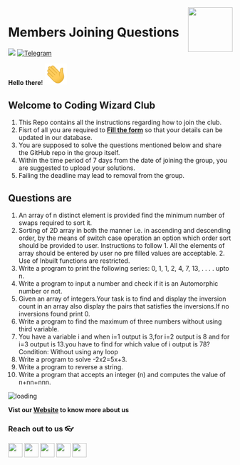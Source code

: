 <img src="https://media-exp1.licdn.com/dms/image/C4E03AQFDuHx-TrxMNg/profile-displayphoto-shrink_200_200/0/1614907425476?e=1627516800&v=beta&t=6j8PxnUIH5UvyKuhwCJ498EiPLUzgu_c_h-HHor8dVc" align="right" width="100" height="100"/>

<!-- <img src="https://www.pikpng.com/pngl/b/163-1630185_s-o-a-university-siksha-o-anusandhan-university.png" align="right" width="120" height="120"/> -->

# Members Joining Questions

[![](https://img.shields.io/badge/CWC-ITER-gray.svg?style=for-the-badge&colorB=0000f&logo=github)](https://elastic-bose-ed6583.netlify.app/)
[![Telegram](https://img.shields.io/badge/telegram-join-blue.svg?longCache=true&colorB=00ccff&style=for-the-badge&logo=telegram)](https://t.me/cwcincisive)

𝐇𝐞𝐥𝐥𝐨 𝐭𝐡𝐞𝐫𝐞! <img src="https://raw.githubusercontent.com/ABSphreak/ABSphreak/master/gifs/Hi.gif" width="50px">

## Welcome to Coding Wizard Club

<ol>
  <li>This Repo contains all the instructions regarding how to join the club.</li>
  <li>Fisrt of all you are required to <b><a href="http://soaurl.rf.gd/">Fill the form</a></b> so that your details can be updated in our database.</li>
  <li>You are supposed to solve the questions mentioned below and share the GitHub repo in the group itself.</li>
  <li>Within the time period of 7 days from the date of joining the group, you are suggested to upload your solutions.</li>
  <li>Failing the deadline may lead to removal from the group.</li>
</ol>

<h2>Questions are</h2>
<ol>
  <li>An array of n distinct element is provided find the minimum number of swaps required to sort it.</li>
  <li>Sorting of 2D array in both the manner i.e. in ascending and descending order, by the means of switch case operation an option which order sort should be provided to user.   Instructions to follow     1. All the elements of array should be entered by user no pre filled values are acceptable.   2. Use of Inbuilt functions are restricted.</li>
  <li>Write a program to print the following series:  0, 1, 1, 2, 4, 7, 13,  . . . . upto n.</li>
  <li> Write a program to input a number and check if it is an Automorphic number or not.</li>
  <li>Given an array of integers.Your task is to find  and display the inversion count in an array also display the pairs that satisfies the inversions.If no inversions found     print 0.</li>
  <li>Write a program to find the maximum of three numbers without using third variable.</li>
  <li> You have a variable i and when i=1 output is 3,for i=2 output is 8 and for i=3 output is 13.you have to find for which value of i output is 78?    Condition: Without        using any loop</li>
  <li>Write a program to solve -2x2=5x+3.</li>
  <li> Write a program to reverse a string.</li>
  <li>Write a program that accepts an integer (n) and computes the value of n+nn+nnn.</li>
</ol>

![loading](https://github.githubassets.com/images/spinners/octocat-spinner-64.gif)

<b>Vist our <a href="https://elastic-bose-ed6583.netlify.app/">Website</a> to know more about us</b>

### Reach out to us 👓
<a href="https://www.linkedin.com/in/coding-wizard-club/"><img src="https://i.ibb.co/Kx2GSrT/linkedin.png" width="32px" height="32px"></a>
<a href="https://github.com/CodingWizardITER"><img src="https://cdn.iconscout.com/icon/free/png-256/github-108-438008.png" width="32px" height="32px"></a>
<a href="https://t.me/cwcincisive"><img src="https://upload.wikimedia.org/wikipedia/commons/thumb/8/83/Telegram_2019_Logo.svg/512px-Telegram_2019_Logo.svg.png" width="32px" height="32px"></a>
<a href="https://www.instagram.com/iter.coding.wizards/"><img src="https://f0.pngfuel.com/png/605/658/black-and-white-instagram-logo-logo-black-and-white-instagram-logo-png-clip-art-thumbnail.png" width="32px" height="32px"></a> 
<a href="https://www.facebook.com/Coding-Wizard-108139571018885"><img src="https://i.ibb.co/zmYNW4p/facebook.png" width="32px" height="32px"></a>

